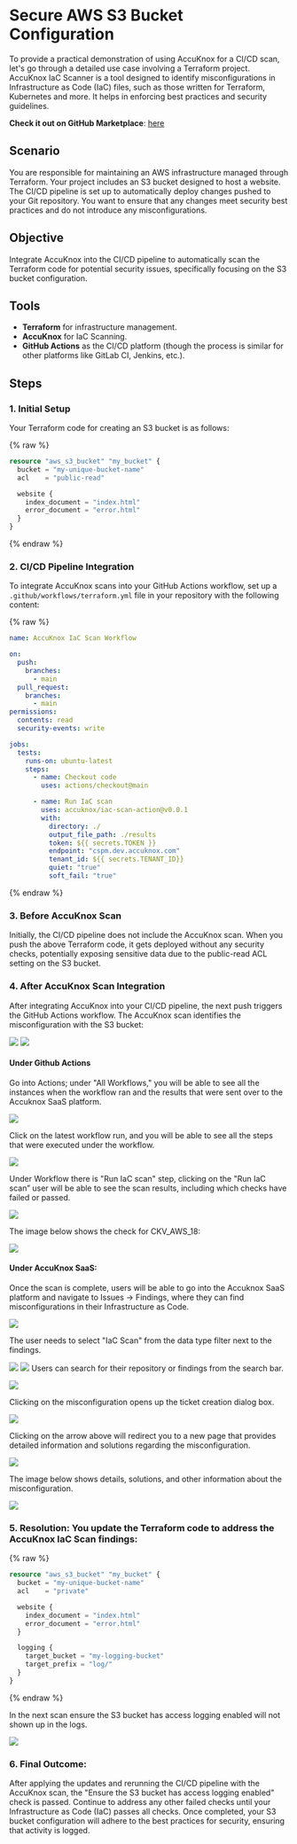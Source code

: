 

# Secure AWS S3 Bucket Configuration
To provide a practical demonstration of using AccuKnox for a CI/CD scan, let's go through a detailed use case involving a Terraform project. AccuKnox IaC Scanner is a tool designed to identify misconfigurations in Infrastructure as Code (IaC) files, such as those written for Terraform, Kubernetes and more. It helps in enforcing best practices and security guidelines.

**Check it out on GitHub Marketplace**: [here](https://github.com/marketplace/actions/accuknox-iac)

## Scenario
You are responsible for maintaining an AWS infrastructure managed through Terraform. Your project includes an S3 bucket designed to host a website. The CI/CD pipeline is set up to automatically deploy changes pushed to your Git repository. You want to ensure that any changes meet security best practices and do not introduce any misconfigurations.

## Objective
Integrate AccuKnox into the CI/CD pipeline to automatically scan the Terraform code for potential security issues, specifically focusing on the S3 bucket configuration.

## Tools
- **Terraform** for infrastructure management.
- **AccuKnox** for IaC Scanning.
- **GitHub Actions** as the CI/CD platform (though the process is similar for other platforms like GitLab CI, Jenkins, etc.).

## Steps
### 1. Initial Setup
Your Terraform code for creating an S3 bucket is as follows:

{% raw %}
```terraform
resource "aws_s3_bucket" "my_bucket" {
  bucket = "my-unique-bucket-name"
  acl    = "public-read"

  website {
    index_document = "index.html"
    error_document = "error.html"
  }
}
```
{% endraw %}

### 2. CI/CD Pipeline Integration
To integrate AccuKnox scans into your GitHub Actions workflow, set up a `.github/workflows/terraform.yml` file in your repository with the following content:

{% raw %}
```yaml
name: AccuKnox IaC Scan Workflow

on:
  push:
    branches:
      - main
  pull_request:
    branches:
      - main
permissions:
  contents: read
  security-events: write

jobs:
  tests:
    runs-on: ubuntu-latest
    steps:
      - name: Checkout code
        uses: actions/checkout@main

      - name: Run IaC scan
        uses: accuknox/iac-scan-action@v0.0.1
        with:
          directory: ./
          output_file_path: ./results
          token: ${{ secrets.TOKEN }}
          endpoint: "cspm.dev.accuknox.com"
          tenant_id: ${{ secrets.TENANT_ID}}
          quiet: "true"
          soft_fail: "true"
```
{% endraw %}

### 3. Before AccuKnox Scan
Initially, the CI/CD pipeline does not include the AccuKnox scan. When you push the above Terraform code, it gets deployed without any security checks, potentially exposing sensitive data due to the public-read ACL setting on the S3 bucket.

### 4. After AccuKnox Scan Integration
After integrating AccuKnox into your CI/CD pipeline, the next push triggers the GitHub Actions workflow. The AccuKnox scan identifies the misconfiguration with the S3 bucket:

![](images/iac-scan-images/3.png)
![](images/iac-scan-images/11.png)
#### Under Github Actions
Go into Actions; under "All Workflows," you will be able to see all the instances when the workflow ran and the results that were sent over to the Accuknox SaaS platform.

![](images/iac-scan-images/4.png)

Click on the latest workflow run, and you will be able to see all the steps that were executed under the workflow.

![](images/iac-scan-images/5.png)

Under Workflow there is "Run IaC scan" step, clicking on the "Run IaC scan” user will be able to see the scan results, including which checks have failed or passed.

![](images/iac-scan-images/6.png)

The image below shows the check for CKV_AWS_18:

![](images/iac-scan-images/3.png)

#### Under AccuKnox SaaS:

Once the scan is complete, users will be able to go into the Accuknox SaaS platform and navigate to Issues -> Findings, where they can find misconfigurations in their Infrastructure as Code.

![](images/iac-scan-images/7.png)

The user needs to select "IaC Scan" from the data type filter next to the findings.

![](images/iac-scan-images/8.png)
![](images/iac-scan-images/9.png)
Users can search for their repository or findings from the search bar.

![](images/iac-scan-images/10.png)

Clicking on the misconfiguration opens up the ticket creation dialog box.

![](images/iac-scan-images/11.png)

Clicking on the arrow above will redirect you to a new page that provides detailed information and solutions regarding the misconfiguration.

![](images/iac-scan-images/12.png)

The image below shows details, solutions, and other information about the misconfiguration.

![](images/iac-scan-images/13.png)

### 5. Resolution: You update the Terraform code to address the AccuKnox IaC Scan findings:

{% raw %}
```terraform
resource "aws_s3_bucket" "my_bucket" {
  bucket = "my-unique-bucket-name"
  acl    = "private"

  website {
    index_document = "index.html"
    error_document = "error.html"
  }

  logging {
    target_bucket = "my-logging-bucket"
    target_prefix = "log/"
  }
}
```
{% endraw %}

In the next scan ensure the S3 bucket has access logging enabled will not shown up in the logs.

![](images/iac-scan-images/15.png)
### 6. Final Outcome:
After applying the updates and rerunning the CI/CD pipeline with the AccuKnox scan, the "Ensure the S3 bucket has access logging enabled" check is passed. Continue to address any other failed checks until your Infrastructure as Code (IaC) passes all checks. Once completed, your S3 bucket configuration will adhere to the best practices for security, ensuring that activity is logged.
